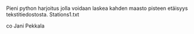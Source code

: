 #####
Pieni python harjoitus jolla voidaan laskea kahden maasto pisteen etäisyys tekstitiedostosta.
Stations1.txt 

co Jani Pekkala
